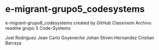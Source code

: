 # e-migrant-grupo5_codesystems
e-migrant-grupo8_codesystems created by GitHub Classroom
Archivo readme grupo 5 Code-Systems

Joel Rodriguez 
Jean Carlo Goyeneche
Johan Stiven Hernandez
Cristian Barraza
